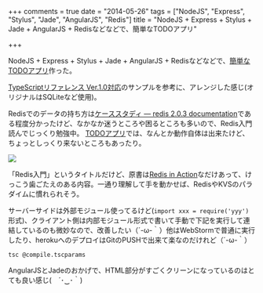 +++
comments = true
date = "2014-05-26"
tags = ["NodeJS", "Express", "Stylus", "Jade", "AngularJS", "Redis"]
title = "NodeJS + Express + Stylus + Jade + AngularJS + Redisなどなどで、簡単なTODOアプリ"

+++

NodeJS + Express + Stylus + Jade + AngularJS + Redisなどなどで、[簡単なTODOアプリ](http://ice-me.herokuapp.com/todos)作った。

[TypeScriptリファレンス Ver.1.0対応](http://www.amazon.co.jp/gp/product/484433588X/ref=as_li_ss_tl?ie=UTF8&camp=247&creative=7399&creativeASIN=484433588X&linkCode=as2&tag=mono0926-22)のサンプルを参考に、アレンジした感じ(オリジナルはSQLiteなど使用)。

Redisでのデータの持ち方は[ケーススタディ — redis 2.0.3 documentation](http://redis.shibu.jp/tutorial/)である程度分かったけど、なかなか迷うところや困るところも多いので、Redis入門読んでじっくり勉強中。
[TODOアプリ](http://ice-me.herokuapp.com/todos)では、なんとか動作自体は出来たけど、ちょっとしっくり来ないところもあったり。

<a href="http://www.amazon.co.jp/gp/product/B00HSC64P8/ref=as_li_ss_il?ie=UTF8&camp=247&creative=7399&creativeASIN=B00HSC64P8&linkCode=as2&tag=mono0926-22"><img border="0" src="http://ws-fe.amazon-adsystem.com/widgets/q?_encoding=UTF8&ASIN=B00HSC64P8&Format=_SL160_&ID=AsinImage&MarketPlace=JP&ServiceVersion=20070822&WS=1&tag=mono0926-22" ></a><img src="http://ir-jp.amazon-adsystem.com/e/ir?t=mono0926-22&l=as2&o=9&a=B00HSC64P8" width="1" height="1" border="0" alt="" style="border:none !important; margin:0px !important;" />

「Redis入門」というタイトルだけど、原書は[Redis in Action](http://www.amazon.com/gp/product/1617290858/ref=as_li_tl?ie=UTF8&camp=1789&creative=390957&creativeASIN=1617290858&linkCode=as2&tag=mono0926-20&linkId=TTS6QNHCUFJDJESI)なだけあって、けっこう歯ごたえのある内容。一通り理解して手を動かせば、RedisやKVSのパラダイムに慣れられそう。


サーバーサイドは外部モジュール使ってるけど(`import xxx = require('yyy')`形式)、クライアント側は内部モジュール形式で書いて手動で下記を実行して連結しているのも微妙なので、改善したい（´-ω-｀）他はWebStormで普通に実行したり、herokuへのデプロイはGitのPUSHで出来て楽なのだけれど（´-ω-｀）
```
tsc @compile.tscparams
```

AngularJSとJadeのおかげで、HTML部分がすごくクリーンになっているのはとても良い感じ(　´･‿･｀)

<script src="https://gist.github.com/mono0926/3ee7f4c5016e88a6c6a3.js"></script>
